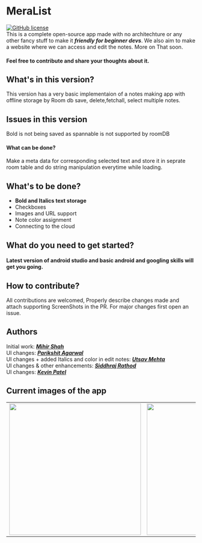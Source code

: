 # MeraList

[![GitHub license](https://img.shields.io/badge/License-MIT-blue.svg)](LICENSE)
<br>
This is a complete open-source app made with no architechture or any other fancy stuff to make it ***friendly for beginner devs***.
We also aim to make a website where we can access and edit the notes. More on That soon.
<br> 
#### Feel free to contribute and share your thoughts about it.

## What's in this version?
This version has a very basic implementaion of a notes making app with offline storage by Room db save, delete,fetchall, select multiple notes.

## Issues in this version
Bold is not being saved as spannable is not supported by roomDB
#### What can be done?
Make a meta data for corresponding selected text and store it in seprate room table and do string manipulation everytime while loading.

## What's to be done?
- **Bold and Italics text storage**
- Checkboxes
- Images and URL support
- Note color assignment
- Connecting to the cloud

## What do you need to get started?
#### Latest version of android studio and basic android and googling skills will get you going.

## How to contribute?
All contributions are welcomed, Properly describe changes made and attach supporting ScreenShots in the PR. For major changes first open an issue.

## Authors
Initial work: <a href="https://github.com/Miihir79">***Mihir Shah***</a> <br>
UI changes: <a href="https://github.com/ParikshitAgarwal">***Parikshit Agarwal***</a> <br>
UI changes + added Italics and color in edit notes: <a href="https://github.com/Utsav-Mehta">***Utsav Mehta***</a> <br>
UI changes & other enhancements: <a href="https://github.com/siddhraj-sinh">***Siddhraj Rathod***</a> <br>
UI changes: <a href="https://github.com/patelkevin45">***Kevin Patel***</a>

## Current images of the app

<table>
  <tr>
    <td><img src="https://user-images.githubusercontent.com/66465511/136174117-d4ccb4fe-0721-445b-93e7-7bd73eab04b6.jpg" width="350">
    <td><img src="https://user-images.githubusercontent.com/66465511/136174124-1369dccd-b769-4bbe-92b9-73133d9709b4.jpg" width="350">
    <td><img src="https://user-images.githubusercontent.com/66465511/136174128-14f873c4-7ef8-4526-ba9e-dde7d469d300.jpg" width="350">
</table>
